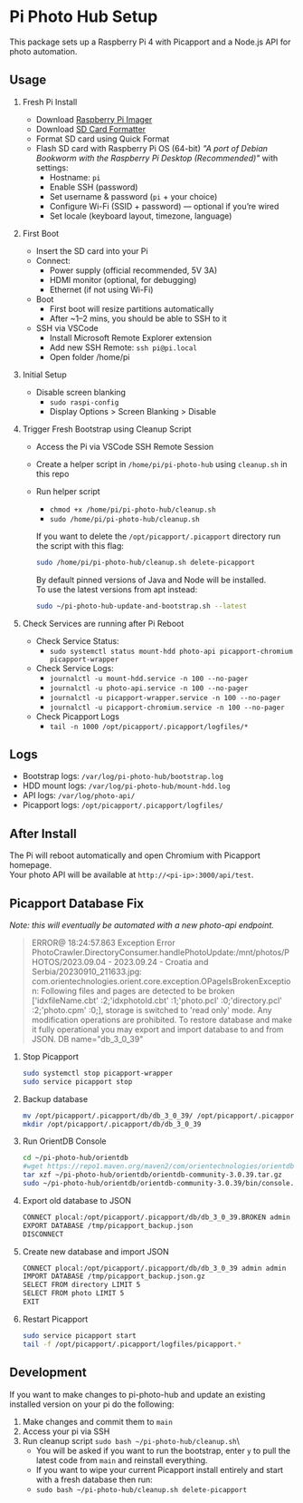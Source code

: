 # Pi Photo Hub Setup

This package sets up a Raspberry Pi 4 with Picapport and a Node.js API for photo automation.

## Usage

1. Fresh Pi Install

   * Download [Raspberry Pi Imager](https://www.raspberrypi.com/software/)
   * Download [SD Card Formatter](https://www.sdcard.org/downloads/formatter/)
   * Format SD card using Quick Format
   * Flash SD card with Raspberry Pi OS (64-bit) *"A port of Debian Bookworm with the Raspberry Pi Desktop (Recommended)"* with settings:
      * Hostname: `pi`
      * Enable SSH (password)
      * Set username & password (`pi` + your choice)
      * Configure Wi-Fi (SSID + password) — optional if you’re wired
      * Set locale (keyboard layout, timezone, language)

1. First Boot

   * Insert the SD card into your Pi
   * Connect:
      * Power supply (official recommended, 5V 3A)
      * HDMI monitor (optional, for debugging)
      * Ethernet (if not using Wi-Fi)
    * Boot
      * First boot will resize partitions automatically
      * After ~1–2 mins, you should be able to SSH to it
   * SSH via VSCode
      * Install Microsoft Remote Explorer extension
      * Add new SSH Remote: `ssh pi@pi.local`
      * Open folder /home/pi

1. Initial Setup

   * Disable screen blanking
      * `sudo raspi-config`
      * Display Options > Screen Blanking > Disable

1. Trigger Fresh Bootstrap using Cleanup Script

   * Access the Pi via VSCode SSH Remote Session
   * Create a helper script in `/home/pi/pi-photo-hub` using `cleanup.sh` in this repo
   * Run helper script
      * `chmod +x /home/pi/pi-photo-hub/cleanup.sh`
      * `sudo /home/pi/pi-photo-hub/cleanup.sh`

      If you want to delete the `/opt/picapport/.picapport` directory run the script with this flag:
      ```bash
      sudo /home/pi/pi-photo-hub/cleanup.sh delete-picapport
      ```
      
      By default pinned versions of Java and Node will be installed.  
      To use the latest versions from apt instead:
      ```bash
      sudo ~/pi-photo-hub-update-and-bootstrap.sh --latest
      ```

1. Check Services are running after Pi Reboot

   * Check Service Status:
      * `sudo systemctl status mount-hdd photo-api picapport-chromium picapport-wrapper`
   * Check Service Logs:
      * `journalctl -u mount-hdd.service -n 100 --no-pager`
      * `journalctl -u photo-api.service -n 100 --no-pager`
      * `journalctl -u picapport-wrapper.service -n 100 --no-pager`
      * `journalctl -u picapport-chromium.service -n 100 --no-pager`
   * Check Picapport Logs
      * `tail -n 1000 /opt/picapport/.picapport/logfiles/*`

## Logs

- Bootstrap logs: `/var/log/pi-photo-hub/bootstrap.log`
- HDD mount logs: `/var/log/pi-photo-hub/mount-hdd.log`
- API logs: `/var/log/photo-api/`
- Picapport logs: `/opt/picapport/.picapport/logfiles/`

## After Install

The Pi will reboot automatically and open Chromium with Picapport homepage.  
Your photo API will be available at `http://<pi-ip>:3000/api/test`.

## Picapport Database Fix

*Note: this will eventually be automated with a new photo-api endpoint.*

> ERROR@ 18:24:57.863 Exception Error PhotoCrawler.DirectoryConsumer.handlePhotoUpdate:/mnt/photos/PHOTOS/2023.09.04 - 2023.09.24 - Croatia and Serbia/20230910_211633.jpg: com.orientechnologies.orient.core.exception.OPageIsBrokenException: Following files and pages are detected to be broken ['idxfileName.cbt' :2;'idxphotoId.cbt' :1;'photo.pcl' :0;'directory.pcl' :2;'photo.cpm' :0;], storage is switched to 'read only' mode. Any modification operations are prohibited. To restore database and make it fully operational you may export and import database to and from JSON. DB name="db_3_0_39"

1. Stop Picapport
   ```bash
   sudo systemctl stop picapport-wrapper
   sudo service picapport stop
   ```
1. Backup database
   ```bash
   mv /opt/picapport/.picapport/db/db_3_0_39/ /opt/picapport/.picapport/db/db_3_0_39.BROKEN
   mkdir /opt/picapport/.picapport/db/db_3_0_39
   ```
1. Run OrientDB Console
   ```bash
   cd ~/pi-photo-hub/orientdb
   #wget https://repo1.maven.org/maven2/com/orientechnologies/orientdb-community/3.0.39/orientdb-community-3.0.39.tar.gz
   tar xzf ~/pi-photo-hub/orientdb/orientdb-community-3.0.39.tar.gz
   sudo ~/pi-photo-hub/orientdb/orientdb-community-3.0.39/bin/console.sh
   ```

1. Export old database to JSON
   ```bash
   CONNECT plocal:/opt/picapport/.picapport/db/db_3_0_39.BROKEN admin admin
   EXPORT DATABASE /tmp/picapport_backup.json
   DISCONNECT
   ```
1. Create new database and import JSON
   ```bash
   CONNECT plocal:/opt/picapport/.picapport/db/db_3_0_39 admin admin
   IMPORT DATABASE /tmp/picapport_backup.json.gz
   SELECT FROM directory LIMIT 5
   SELECT FROM photo LIMIT 5
   EXIT
   ```
1. Restart Picapport
   ```bash
   sudo service picapport start
   tail -f /opt/picapport/.picapport/logfiles/picapport.*
   ```

## Development

If you want to make changes to pi-photo-hub and update an existing installed version on your pi do the following:

1. Make changes and commit them to `main`
1. Access your pi via SSH
1. Run cleanup script `sudo bash ~/pi-photo-hub/cleanup.sh`\
   * You will be asked if you want to run the bootstrap, enter `y` to pull the latest code from `main` and reinstall everything.
   * If you want to wipe your current Picapport install entirely and start with a fresh database then run:
   * `sudo bash ~/pi-photo-hub/cleanup.sh delete-picapport`
